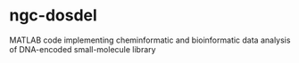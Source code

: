 # ngc-dosdel
MATLAB code implementing cheminformatic and bioinformatic data analysis of DNA-encoded small-molecule library
